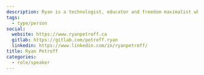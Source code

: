 ```yaml
---
description: Ryan is a technologist, educator and freedom maximalist who has been working towards student liberation. This has culminated in his most recent work on the Open Toronto School project.
tags:
  - type/person
social:
  website: https://www.ryanpetroff.ca
  gitlab: https://gitlab.com/petroff.ryan
  linkedin: https://www.linkedin.com/in/ryanpetroff/
title: Ryan Petroff
categories:
  - role/speaker
---
```



